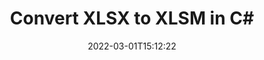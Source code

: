 ---
############################# Static ############################
layout: "auto-gen-conversion"
date: 2022-03-01T15:12:22
draft: false
otherformats: csv dif epub fods htm html json mht mhtml ods pdf sxc tex tsv xlam xls xlsb xlsm xlsx xlt xltm xltx xml xps
breadcrumb: XLSX to XLSM in C#

############################# Head ############################
head_title: "XLSX to XLSM Converter in C#"
head_description: "Convert XLSX to XLSM in .NET using a few lines of code. Use the GroupDocs Document Conversion API to convert over 160 file formats."

############################# Header ############################
title: "Convert XLSX to XLSM in C#"
description: "XLSX to XLSM conversion with a few lines of .NET code"
bg_image: "https://cms.admin.containerize.com/templates/aspose/App_Themes/V3/images/bg/header1.png"
bg_overlay: false
button:
    enable: true

############################# SubMenu ############################
submenu:
    enable: true

    left:
        img_alt: "GroupDocs.Conversion for .NET"
        image: "https://cms.admin.containerize.com/templates/groupdocs/images/product-logos/90x90-noborder/groupdocs-conversion-net.png"
        product: "GroupDocs.Conversion"
        platform: ".NET"

    

############################# About ############################
about:
    enable: true
    title: "About GroupDocs.Conversion для .NET API"
    content: |
        [GroupDocs.Conversion for .NET](https://products.groupdocs.com/conversion/net/) can be used to convert Microsoft Word, Excel, PowerPoint, PDF, Visio and other formats. GroupDocs.Conversion is a standalone API that is suitable for back-end and internal systems where high performance is required. It does not depend on any software such as Microsoft or Open Office.
    

overview:
    enable: true
    content: |
        Convert your XLSX files to XLSM in .NET easily. You can use just a couple of C# code lines in any platform of your choice like - Windows, Linux, macOS.
        You can try XLSX to XLSM conversion for free and evaluate conversion results quality.
        Along with simple file conversion scenarios you can try more advanced options for loading source XLSX file and for saving output XLSM result. 
        
        For example, for the source XLSX file you may use the following load options:

        * auto-detect file format;
        * specify password for protected files (if file format supports it);
        * replace missing fonts to preserve document appearance.
        
        There are also advanced convert options for the XLSM file:

        * convert specific document page or page range;
        * add a watermark to the converted XLSM file.

        Once conversion is completed you can save your XLSM file to the local file path or any third-party storage like FTP, Amazon S3, Google Drive, Dropbox etc.
        Please note - to convert XLSX to XLSM there is no need for any additional software installed - like MS Office, Open Office, Adobe Acrobat Reader etc. 


############################# Steps ############################
steps:
    enable: true
    title_left: "Steps to convert XLSX to XLSM in C#"
    content_left: |
        [GroupDocs.Conversion](https://products.groupdocs.com/conversion/net/) makes it easy for developers to convert a XLSX file to XLSM with a few lines of code.

        * Create an instance of the Converter class and provide the file XLSX with the full path
        * Create and set ConvertOptions for XLSM type.
        * Call the Converter.Convert method and pass the full path and format (XLSM) as a parameter
        
    title_right: "System Requirements"
    content_right: |
        Basic conversion with GroupDocs.Conversion for .NET can be done in just a few simple steps. Our APIs are supported on all major platforms and operating systems. Before executing the code below, make sure you have the following prerequisites installed on your system.

        * Operating systems: Microsoft Windows, Linux, MacOS
        * Development environments: Microsoft Visual Studio, Xamarin, MonoDevelop
        * Frameworks: .NET Framework, .NET Standard, .NET Core, Mono
        * Get the latest GroupDocs.Conversion for .NET from [Nuget](https://www.nuget.org/packages/groupdocs.conversion)
        
    code: |
        ```cs
        // Load XLSX file
        var converter = new GroupDocs.Conversion.Converter("template.xlsx");
        // Set conversion parameters for XLSM format
        var convertOptions = converter.GetPossibleConversions()["xlsm"].ConvertOptions;
        // Convert to XLSM format
        converter.Convert("output.xlsm", convertOptions);        
        ```
        
demos:
    enable: true
    title: "XLSX to XLSM Live Demo"
    content: |
       Convert XLSX to XLSM now by visiting the [GroupDocs.Conversion App](https://products.groupdocs.app/conversion/family) website. Online demo has the following advantages
          

more_formats:
    enable: true
    title: "Other supported transformations XLSX"
    content: "You can also convert XLSX to many other file formats. Please see the list below."
       
       
back_to_top:
    enable: true
---